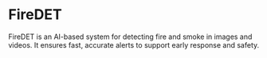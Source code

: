 # FireDET
FireDET is an AI-based system for detecting fire and smoke in images and videos. It ensures fast, accurate alerts to support early response and safety.
